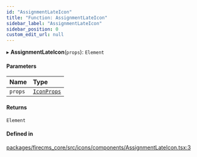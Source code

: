 ```yaml
---
id: "AssignmentLateIcon"
title: "Function: AssignmentLateIcon"
sidebar_label: "AssignmentLateIcon"
sidebar_position: 0
custom_edit_url: null
---
```


▸ **AssignmentLateIcon**(`props`): `Element`

#### Parameters

| Name | Type |
| :------ | :------ |
| `props` | [`IconProps`](../types/IconProps.md) |

#### Returns

`Element`

#### Defined in

[packages/firecms_core/src/icons/components/AssignmentLateIcon.tsx:3](https://github.com/FireCMSco/firecms/blob/d45f3739/packages/firecms_core/src/icons/components/AssignmentLateIcon.tsx#L3)
